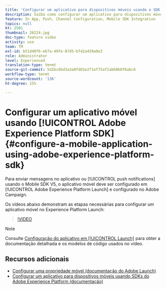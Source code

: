 ```yaml
---
title: 'Configurar um aplicativo para dispositivos móveis usando o SDK da Adobe Experience Platform '
description: Saiba como configurar um aplicativo para dispositivos móveis no Adobe Experience Platform Launch e como configurá-lo no Adobe Campaign.
feature: In App, Push, Channel Configuration, Mobile SDK Integration
topics: null
kt: 2501
thumbnail: 26224.jpg
doc-type: feature video
activity: use
team: TM
exl-id: b51d40f6-e67a-49fe-87d5-bf42a439a0e3
role: Administrator
level: Experienced
translation-type: tm+mt
source-git-commit: 5d2bc8bd3a3a0fdb5e2f1ef75af2ab60b8f6abc8
workflow-type: tm+mt
source-wordcount: '136'
ht-degree: 15%

---
```


# Configurar um aplicativo móvel usando [!UICONTROL Adobe Experience Platform SDK] {#configure-a-mobile-application-using-adobe-experience-platform-sdk}

Para enviar mensagens no aplicativo ou [!UICONTROL push notifications] usando o Mobile SDK V5, o aplicativo móvel deve ser configurado em [!UICONTROL Adobe Experience Platform Launch] e configurado no Adobe Campaign.

Os vídeos abaixo demonstram as etapas necessárias para configurar um aplicativo móvel no Experience Platform Launch:

>[!VIDEO](https://video.tv.adobe.com/v/26224?quality=12)

>[!NOTE]
>
>Consulte [Configuração do aplicativo em [!UICONTROL Launch]](https://helpx.adobe.com/campaign/kb/configuring-app-sdk.html#ConfiguringyourapplicationinLaunch) para obter a documentação detalhada e os modelos de código usados no vídeo.

## Recursos adicionais

* [Configurar uma propriedade móvel (documentação do Adobe Launch)](https://aep-sdks.gitbook.io/docs/getting-started/create-a-mobile-property)
* [Configurar um aplicativo para dispositivos móveis usando SDKs do Adobe Experience Platform (documentação)](https://helpx.adobe.com/campaign/kb/configuring-app-sdk.html)
